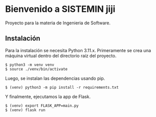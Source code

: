 <h1>Bienvenido a SISTEMIN jiji</h1>
Proyecto para la materia de Ingenieria de Software.

## Instalación
Para la instalación se necesita Python 3.11.x. Primeramente se crea una 
máquina virtual dentro del directorio raíz del proyecto.
```
$ python3 -m venv venv
$ source ./venv/bin/activate
```
Luego, se instalan las dependencias usando pip.
```
$ (venv) python3 -m pip install -r requirements.txt
```
Y finalmente, ejecutamos la app de Flask.
```
$ (venv) export FLASK_APP=main.py
$ (venv) flask run
```
